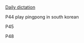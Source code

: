 [Daily dictation](https://www.bilibili.com/video/BV1U7411a7xG?p=45&vd_source=a64af32d8dabf7e236df4f3ce602a593)

P44 
play pingpong in south korean

P45 

P48 
